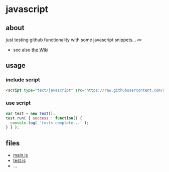 javascript
==========

## about

just testing github functionality with some javascript snippets... :zzz:

* see also [the Wiki](https://github.com/astebanis/javascript/wiki)

## usage

### include script
```html
<script type="text/javascript" src="https://raw.githubusercontent.com/astebanis/javascript/master/test.js"></script>
```

### use script
```javascript
var test = new Test();
test.run( { success : function() {
  console.log( 'tests complete...' );
} } );
```

## files

* [main.js](https://github.com/astebanis/javascript/blob/master/main.js)
* [test.js](https://github.com/astebanis/javascript/blob/master/test.js)
* ...

